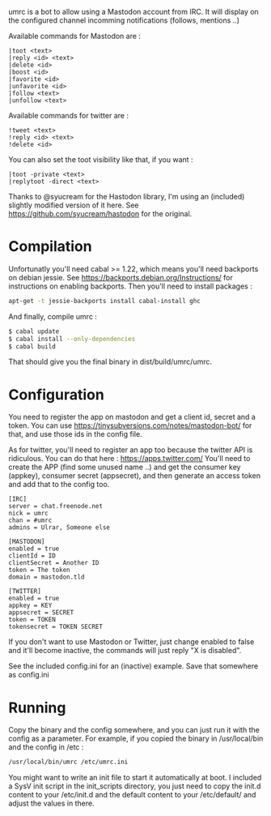umrc is a bot to allow using a Mastodon account from IRC.
It will display on the configured channel incomming notifications (follows, mentions ..)

Available commands for Mastodon are :

```
|toot <text>
|reply <id> <text>
|delete <id>
|boost <id>
|favorite <id>
|unfavorite <id>
|follow <text>
|unfollow <text>
```

Available commands for twitter are :
```
!tweet <text>
!reply <id> <text>
!delete <id>
```

You can also set the toot visibility like that, if you want :
```
|toot -private <text>
|replytoot -direct <text>
```

Thanks to @syucream for the Hastodon library, I'm using an (included) slightly
modified version of it here. See https://github.com/syucream/hastodon for the original.

# Compilation


Unfortunatly you'll need cabal >= 1.22, which means you'll need backports on debian jessie.
See https://backports.debian.org/Instructions/ for instructions on enabling backports.
Then you'll need to install packages :
```bash
apt-get -t jessie-backports install cabal-install ghc
```

And finally, compile umrc :
```bash
$ cabal update
$ cabal install --only-dependencies
$ cabal build
```

That should give you the final binary in dist/build/umrc/umrc.

# Configuration

You need to register the app on mastodon and get a client id, secret and a token.
You can use https://tinysubversions.com/notes/mastodon-bot/ for that, and use those ids
in the config file.

As for twitter, you'll need to register an app too because the twitter API is ridiculous.
You can do that here : https://apps.twitter.com/
You'll need to create the APP (find some unused name ..) and get the consumer key (appkey),
consumer secret (appsecret), and then generate an access token and add that to the config too.

```
[IRC]
server = chat.freenode.net
nick = umrc
chan = #umrc
admins = Ulrar, Someone else

[MASTODON]
enabled = true
clientId = ID
clientSecret = Another ID
token = The token
domain = mastodon.tld

[TWITTER]
enabled = true
appkey = KEY
appsecret = SECRET
token = TOKEN
tokensecret = TOKEN SECRET
```

If you don't want to use Mastodon or Twitter, just change enabled to false and it'll become
inactive, the commands will just reply "X is disabled".

See the included config.ini for an (inactive) example.
Save that somewhere as config.ini

# Running

Copy the binary and the config somewhere, and you can just run it with the config as a parameter.
For example, if you copied the binary in /usr/local/bin and the config in /etc :
```sh
/usr/local/bin/umrc /etc/umrc.ini
```

You might want to write an init file to start it automatically at boot.
I included a SysV init script in the init_scripts directory, you just need to copy the init.d
content to your /etc/init.d and the default content to your /etc/default/ and adjust the values
in there.
